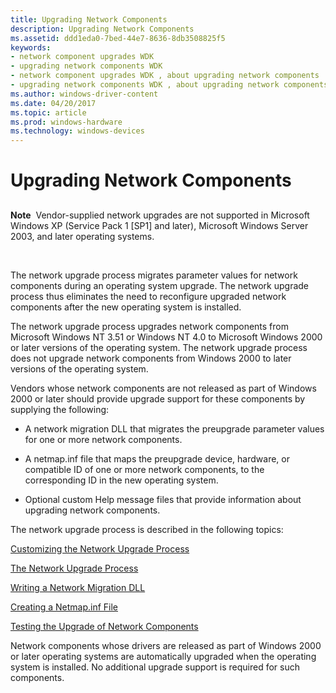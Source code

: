 ```yaml
---
title: Upgrading Network Components
description: Upgrading Network Components
ms.assetid: ddd1eda0-7bed-44e7-8636-8db3508825f5
keywords:
- network component upgrades WDK
- upgrading network components WDK
- network component upgrades WDK , about upgrading network components
- upgrading network components WDK , about upgrading network components
ms.author: windows-driver-content
ms.date: 04/20/2017
ms.topic: article
ms.prod: windows-hardware
ms.technology: windows-devices
---
```


# Upgrading Network Components


## <a href="" id="ddk-upgrading-network-components-ng"></a>


**Note**  Vendor-supplied network upgrades are not supported in Microsoft Windows XP (Service Pack 1 \[SP1\] and later), Microsoft Windows Server 2003, and later operating systems.

 

The network upgrade process migrates parameter values for network components during an operating system upgrade. The network upgrade process thus eliminates the need to reconfigure upgraded network components after the new operating system is installed.

The network upgrade process upgrades network components from Microsoft Windows NT 3.51 or Windows NT 4.0 to Microsoft Windows 2000 or later versions of the operating system. The network upgrade process does not upgrade network components from Windows 2000 to later versions of the operating system.

Vendors whose network components are not released as part of Windows 2000 or later should provide upgrade support for these components by supplying the following:

-   A network migration DLL that migrates the preupgrade parameter values for one or more network components.

-   A netmap.inf file that maps the preupgrade device, hardware, or compatible ID of one or more network components, to the corresponding ID in the new operating system.

-   Optional custom Help message files that provide information about upgrading network components.

The network upgrade process is described in the following topics:

[Customizing the Network Upgrade Process](customizing-the-network-upgrade-process.md)

[The Network Upgrade Process](the-network-upgrade-process.md)

[Writing a Network Migration DLL](writing-a-network-migration-dll.md)

[Creating a Netmap.inf File](creating-a-netmap-inf-file.md)

[Testing the Upgrade of Network Components](testing-the-upgrade-of-network-components.md)

Network components whose drivers are released as part of Windows 2000 or later operating systems are automatically upgraded when the operating system is installed. No additional upgrade support is required for such components.

 

 





